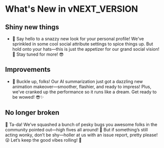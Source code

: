 # What's New in vNEXT_VERSION

## Shiny new things

- 🎉 Say hello to a snazzy new look for your personal profile! We've sprinkled in some cool social attribute settings to spice things up. But hold onto your hats—this is just the appetizer for our grand social vision! 🚀 Stay tuned for more! 😎

## Improvements

- 🌟 Buckle up, folks! Our AI summarization just got a dazzling new animation makeover—smoother, flashier, and ready to impress! Plus, we’ve cranked up the performance so it runs like a dream. Get ready to be wowed! 😎✨

## No longer broken

🎉 Ta-da! We’ve squashed a bunch of pesky bugs you awesome folks in the community pointed out—high fives all around! 🙌 But if something’s still acting wonky, don’t be shy—holler at us with an issue report, pretty please! 😜 Let’s keep the good vibes rolling! 🚀
